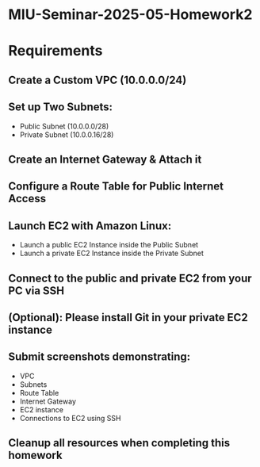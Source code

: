 # MIU-Seminar-2025-05-Homework2
# Requirements
## Create a Custom VPC (10.0.0.0/24)
## Set up Two Subnets:
* Public Subnet (10.0.0.0/28)
* Private Subnet (10.0.0.16/28)
## Create an Internet Gateway & Attach it
## Configure a Route Table for Public Internet Access
## Launch EC2 with Amazon Linux: 
* Launch a public EC2 Instance inside the Public Subnet
* Launch a private EC2 Instance inside the Private Subnet
## Connect to the public and private EC2 from your PC via SSH
## (Optional): Please install Git in your private EC2 instance
## Submit screenshots demonstrating:
* VPC
* Subnets
* Route Table
* Internet Gateway
* EC2 instance
* Connections to EC2 using SSH
## Cleanup all resources when completing this homework
